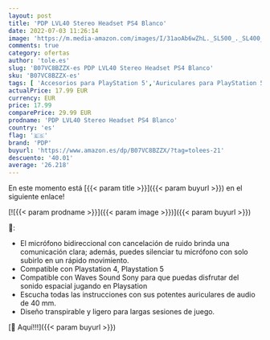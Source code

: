 ```yaml
---
layout: post
title: 'PDP LVL40 Stereo Headset PS4 Blanco'
date: 2022-07-03 11:26:14
image: 'https://m.media-amazon.com/images/I/31aoAb6wZhL._SL500_._SL400_.jpg'
comments: true
category: ofertas
author: 'tole.es'
slug: 'B07VC8BZZX-es PDP LVL40 Stereo Headset PS4 Blanco'
sku: 'B07VC8BZZX-es'
tags: [ 'Accesorios para PlayStation 5','Auriculares para PlayStation 5','Hardware y juegos para PlayStation 5','Videojuegos','pdp','ps4','🇪🇸', ]
actualPrice: 17.99 EUR
currency: EUR
price: 17.99
comparePrice: 29.99 EUR
prodname: 'PDP LVL40 Stereo Headset PS4 Blanco'
country: 'es'
flag: '🇪🇸'
brand: 'PDP'
buyurl: 'https://www.amazon.es/dp/B07VC8BZZX/?tag=tolees-21'
descuento: '40.01'
average: '26.218'
---
```


En este momento está [{{< param title >}}]({{< param buyurl >}}) en el siguiente enlace!

[![{{< param prodname >}}]({{< param image >}})]({{< param buyurl >}})

🔎:

- El micrófono bidireccional con cancelación de ruido brinda una comunicación clara; además, puedes silenciar tu micrófono con solo subirlo en un rápido movimiento.
- Compatible con Playstation 4, Playstation 5
- Compatible con Waves Sound Sony para que puedas disfrutar del sonido espacial jugando en Playsation
- Escucha todas las instrucciones con sus potentes auriculares de audio de 40 mm.
- Diseño transpirable y ligero para largas sesiones de juego.

[🛒 Aquí!!!]({{< param buyurl >}})
